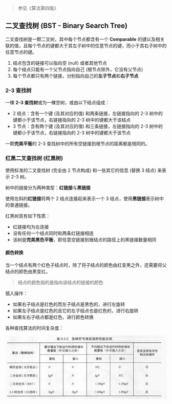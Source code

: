> 参见《算法第四版》

## 二叉查找树 (BST - Binary Search Tree)

二叉查找树是一颗二叉树，其中每个节点都含有一个 **Comparable** 的键以及相关联的值，且每个节点的键都大于其左子树中的任意节点的键，而小于其右子树中的任意节点的键。

1. 结点包含的链接可以指向空 (null) 或者其他节点
2. 每个结点只能有一个父节点指向自己 (根节点除外，它没有父节点)
3. 每个节点都只有两个链接，分别指向自己的**左子节点**和**右子节点**

### 2-3 查找树

一棵 **2-3 查找树**或为一棵空树，或由以下结点组成：

- 2 结点：含有一个键 (及其对应的值) 和两条链接，左链接指向的 2-3 树中的键都小于该节点，右链接指向的 2-3 树中的键都大于该结点
- 3 节点：含有两个键 (及其对应的值) 和三条链接，左链接指向的 2-3 树中的键都小于该节点，右链接指向的 2-3 树中的键都大于该节点

一颗**完美平衡**的 2-3 查找树中的所有空链接到根节点的距离都是相同的。

### 红黑二叉查找树 (红黑树)

使用标准的二叉查找树 (完全由 2 节点构成) 和一些其它的信息 (替换 3 结点) 来表示 2-3 树。

树中的链接分为两种类型：**红链接**与**黑链接**

使用左斜的**红链接**将两个 2 结点连接起来表示一个 3 结点，使用**黑链接**表示树中的普通链接。

红黑树具有如下性质：

- 红链接均为左连接
- 没有任何一个结点同时和两条红链接相连
- 该树是**完美黑色平衡**，即任意空链接到根结点的路径上的黑链接数量相同

#### 颜色转换

当一个结点有两个红色子结点时，除了将子结点的颜色由红变黑之外，还需要将父结点的颜色由黑变红。

> 结点的颜色指的是指向该结点的链接的颜色

插入操作：

- 如果右子结点是红色的而左子结点是黑色的，进行左旋转
- 如果左子结点是红色的且它的左子结点也是红色的，进行右旋转
- 如果左右子结点都是红色，进行颜色转换

各种查找算法的时间复杂度：

![](O.png)